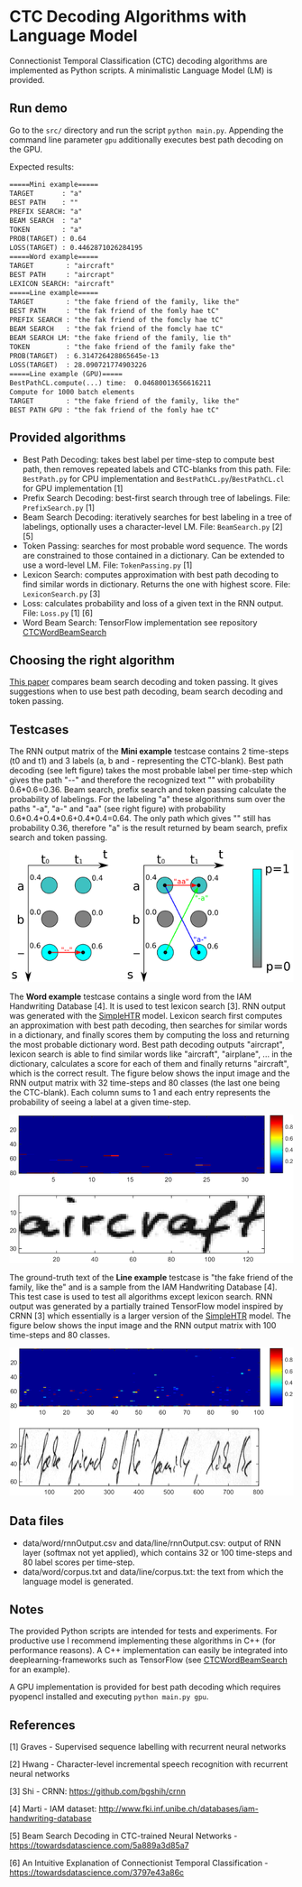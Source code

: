 # CTC Decoding Algorithms with Language Model
Connectionist Temporal Classification (CTC) decoding algorithms are implemented as Python scripts. A minimalistic Language Model (LM) is provided.


## Run demo
Go to the `src/` directory and run the script ```python main.py```.
Appending the command line parameter ```gpu``` additionally executes best path decoding on the GPU.

Expected results:
```
=====Mini example=====
TARGET       : "a"
BEST PATH    : ""
PREFIX SEARCH: "a"
BEAM SEARCH  : "a"
TOKEN        : "a"
PROB(TARGET) : 0.64
LOSS(TARGET) : 0.4462871026284195
=====Word example=====
TARGET        : "aircraft"
BEST PATH     : "aircrapt"
LEXICON SEARCH: "aircraft"
=====Line example=====
TARGET        : "the fake friend of the family, like the"
BEST PATH     : "the fak friend of the fomly hae tC"
PREFIX SEARCH : "the fak friend of the fomcly hae tC"
BEAM SEARCH   : "the fak friend of the fomcly hae tC"
BEAM SEARCH LM: "the fake friend of the family, lie th"
TOKEN         : "the fake friend of the family fake the"
PROB(TARGET)  : 6.314726428865645e-13
LOSS(TARGET)  : 28.090721774903226
=====Line example (GPU)=====
BestPathCL.compute(...) time:  0.04680013656616211
Compute for 1000 batch elements
TARGET        : "the fake friend of the family, like the"
BEST PATH GPU : "the fak friend of the fomly hae tC"
```


## Provided algorithms
* Best Path Decoding: takes best label per time-step to compute best path, then removes repeated labels and CTC-blanks from this path. File: `BestPath.py` for CPU implementation and `BestPathCL.py`/`BestPathCL.cl` for GPU implementation \[1\]
* Prefix Search Decoding: best-first search through tree of labelings. File: `PrefixSearch.py` \[1\]
* Beam Search Decoding: iteratively searches for best labeling in a tree of labelings, optionally uses a character-level LM. File: `BeamSearch.py` \[2\] \[5\]
* Token Passing: searches for most probable word sequence. The words are constrained to those contained in a dictionary. Can be extended to use a word-level LM. File: `TokenPassing.py` \[1\]
* Lexicon Search: computes approximation with best path decoding to find similar words in dictionary. Returns the one with highest score. File: `LexiconSearch.py` \[3\]
* Loss: calculates probability and loss of a given text in the RNN output. File: `Loss.py` \[1\] \[6\]
* Word Beam Search: TensorFlow implementation see repository [CTCWordBeamSearch](https://github.com/githubharald/CTCWordBeamSearch)


## Choosing the right algorithm
[This paper](./doc/comparison.pdf) compares beam search decoding and token passing.
It gives suggestions when to use best path decoding, beam search decoding and token passing.


## Testcases

The RNN output matrix of the **Mini example** testcase contains 2 time-steps (t0 and t1) and 3 labels (a, b and - representing the CTC-blank).
Best path decoding (see left figure) takes the most probable label per time-step which gives the path "--" and therefore the recognized text "" with probability 0.6\*0.6=0.36.
Beam search, prefix search and token passing calculate the probability of labelings. 
For the labeling "a" these algorithms sum over the paths "-a", "a-" and "aa" (see right figure) with probability 0.6\*0.4+0.4\*0.6+0.4*0.4=0.64.
The only path which gives "" still has probability 0.36, therefore "a" is the result returned by beam search, prefix search and token passing.

![mini](./doc/mini.png)

The **Word example** testcase contains a single word from the IAM Handwriting Database \[4\]. 
It is used to test lexicon search \[3\].
RNN output was generated with the [SimpleHTR](https://github.com/githubharald/SimpleHTR) model.
Lexicon search first computes an approximation with best path decoding, then searches for similar words in a dictionary, and finally scores them by computing the loss and returning the most probable dictionary word.
Best path decoding outputs "aircrapt", lexicon search is able to find similar words like "aircraft", "airplane", ... in the dictionary, calculates a score for each of them and finally returns "aircraft", which is the correct result.
The figure below shows the input image and the RNN output matrix with 32 time-steps and 80 classes (the last one being the CTC-blank).
Each column sums to 1 and each entry represents the probability of seeing a label at a given time-step.


![word](./doc/word.png)

The ground-truth text of the **Line example** testcase is "the fake friend of the family, like the" and is a sample from the IAM Handwriting Database \[4\]. 
This test case is used to test all algorithms except lexicon search.
RNN output was generated by a partially trained TensorFlow model inspired by CRNN \[3\] which essentially is a larger version of the [SimpleHTR](https://github.com/githubharald/SimpleHTR) model.
The figure below shows the input image and the RNN output matrix with 100 time-steps and 80 classes. 

![line](./doc/line.png)




## Data files
* data/word/rnnOutput.csv and data/line/rnnOutput.csv: output of RNN layer (softmax not yet applied), which contains 32 or 100 time-steps and 80 label scores per time-step.
* data/word/corpus.txt and data/line/corpus.txt: the text from which the language model is generated.


## Notes
The provided Python scripts are intended for tests and experiments. 
For productive use I recommend implementing these algorithms in C++ (for performance reasons).
A C++ implementation can easily be integrated into deeplearning-frameworks such as TensorFlow (see [CTCWordBeamSearch](https://github.com/githubharald/CTCWordBeamSearch) for an example).

A GPU implementation is provided for best path decoding which requires pyopencl installed and executing `python main.py gpu`.


## References

\[1\] Graves - Supervised sequence labelling with recurrent neural networks

\[2\] Hwang - Character-level incremental speech recognition with recurrent neural networks

\[3\] Shi - CRNN: https://github.com/bgshih/crnn

\[4\] Marti - IAM dataset: http://www.fki.inf.unibe.ch/databases/iam-handwriting-database

\[5\] Beam Search Decoding in CTC-trained Neural Networks - https://towardsdatascience.com/5a889a3d85a7

\[6\] An Intuitive Explanation of Connectionist Temporal Classification - https://towardsdatascience.com/3797e43a86c
